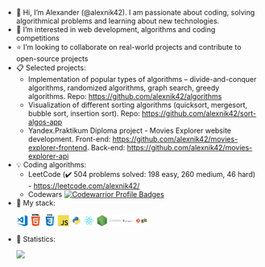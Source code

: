 - 👋 Hi, I’m Alexander (@alexnik42). I am passionate about coding, solving algorithmical problems and learning about new technologies.
- 👀 I’m interested in web development, algorithms and coding competitions
- ⭐ I’m looking to collaborate on real-world projects and contribute to open-source projects
- 📋 Selected projects:
     - Implementation of popular types of algorithms – divide-and-conquer algorithms, randomized algorithms, graph search, greedy algorithms. Repo: https://github.com/alexnik42/algorithms
     - Visualization of different sorting algorithms (quicksort, mergesort, bubble sort, insertion sort). Repo: https://github.com/alexnik42/sort-algos-app
     - Yandex.Praktikum Diploma project - Movies Explorer website development. Front-end: https://github.com/alexnik42/movies-explorer-frontend. Back-end: https://github.com/alexnik42/movies-explorer-api
- 💡 Coding algorithms:
     - LeetCode (✔️ 504 problems solved: 198 easy, 260 medium, 46 hard) - https://leetcode.com/alexnik42/
     - Codewars [![Codewarrior Profile Badges](https://www.codewars.com/users/alexnik42/badges/micro)](https://www.codewars.com/users/Comediant24)
- 🔨 My stack:
      <p>
      <img src="https://raw.githubusercontent.com/github/explore/80688e429a7d4ef2fca1e82350fe8e3517d3494d/topics/visual-studio-code/visual-studio-code.png" alt="VS Code" height="22">
      <img src="https://raw.githubusercontent.com/github/explore/80688e429a7d4ef2fca1e82350fe8e3517d3494d/topics/html/html.png" alt="HTML" height="24">
      <img src="https://raw.githubusercontent.com/github/explore/80688e429a7d4ef2fca1e82350fe8e3517d3494d/topics/css/css.png" alt="CSS" height="24" >
      <img src="https://raw.githubusercontent.com/github/explore/80688e429a7d4ef2fca1e82350fe8e3517d3494d/topics/javascript/javascript.png" alt="Javascript" height="22">
      <img src="https://raw.githubusercontent.com/github/explore/80688e429a7d4ef2fca1e82350fe8e3517d3494d/topics/python/python.png" alt="Python" height="22">
      <img src="https://raw.githubusercontent.com/github/explore/80688e429a7d4ef2fca1e82350fe8e3517d3494d/topics/react/react.png" alt="React" height="22">
      <img src="https://raw.githubusercontent.com/github/explore/80688e429a7d4ef2fca1e82350fe8e3517d3494d/topics/nodejs/nodejs.png" alt="NodeJS" height="22">
      <img src="https://raw.githubusercontent.com/github/explore/80688e429a7d4ef2fca1e82350fe8e3517d3494d/topics/express/express.png" alt="Express" height="22">
      <img src="https://raw.githubusercontent.com/github/explore/80688e429a7d4ef2fca1e82350fe8e3517d3494d/topics/mongodb/mongodb.png" alt="Mongo" height="22">
      <img src="https://raw.githubusercontent.com/github/explore/80688e429a7d4ef2fca1e82350fe8e3517d3494d/topics/git/git.png" alt="git" height="22">
      </p>
- 📌 Statistics:
     <p>
      <a href="https://github-readme-stats.vercel.app/api/top-langs/?username=Comediant24&layout=compact">
          <img align="left" height="130" src="https://github-readme-stats.vercel.app/api/top-langs/?username=alexnik42&layout=compact" />
     </a>
     </p>

<!---
alexnik42/alexnik42 is a ✨ special ✨ repository because its `README.md` (this file) appears on your GitHub profile.
You can click the Preview link to take a look at your changes.
--->
